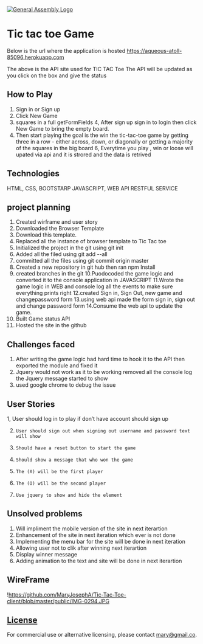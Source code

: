 [![General Assembly Logo](https://camo.githubusercontent.com/1a91b05b8f4d44b5bbfb83abac2b0996d8e26c92/687474703a2f2f692e696d6775722e636f6d2f6b6538555354712e706e67)](https://generalassemb.ly/education/web-development-immersive)

# Tic tac toe Game
Below is the url where the application is hosted
https://aqueous-atoll-85096.herokuapp.com

The above is the API site used for TIC TAC Toe
The API will be updated as you click on the box and give the status

## How to Play
1. Sign in or Sign up
2. Click New Game
3. squares in a full getFormFields
4, After sign up sign in to login  then click New Game to bring the empty board.
5. Then start playing  the goal is the win the tic-tac-toe game by getting three in a row  - either
   across, down, or diagonally or getting a majority of the squares in the big board
6,  Everytime you play , win or loose will upated via api and it is strored and the data is retrived

## Technologies
HTML, CSS, BOOTSTARP JAVASCRIPT, WEB API RESTFUL SERVICE

## project planning
1.  Created wirframe and user story
2. Downloaded the Browser Template
3. Download this template.
4. Replaced all the instance of browser template to Tic Tac toe
5. Initialized the project in the git using git init
6. Added all the filed using git add --all
7. committed all the files using git commit origin master
8. Created a new repository in git hub then ran npm Install
9. created branches in the git
10.Puodocoded the game logic and converted it to the console application in JAVASCRIPT
11.Wrote the game logic in WEB and console log all the events to make sure everything prints right
12.created Sign in, Sign Out, new game and changepassword form
13.using web api made the form sign in, sign out and change password form
14.Consume the web api to update the game.
15. Built Game status API
16.  Hosted the site in the github

## Challenges faced

1.  After writing the game logic had hard time to hook it to the API
     then exported the module and fixed it
2.  Jquery would not work as it to be working removed all the console log the Jquery message
    started to show
3.  used google chrome to debug the issue

## User Stories
1,     User should log in to play if don’t have account should sign up

2.     User should sign out when signing out username and password text will show

3.     Should have a reset button to start the game

4.     Should show a message that who won the game

5.     The (X) will be the first player

6.     The (O) will be the second player

7.     Use jquery to show and hide the element

## Unsolved problems

1. Will impliment the mobile version of the site in next iterartion
2. Enhancement of the site in next iteration which ever is not done
3. Implementing the menu bar for the site will be done in next iteration
4. Allowing user not to clik after winning next iterartion
5. Display winner message
6. Adding animation to the text and site will be done in next iterartion

## WireFrame

!https://github.com/MaryJosephA/Tic-Tac-Toe-client/blob/master/public/IMG-0294.JPG

## [License](LICENSE)

 For commercial use or
 alternative licensing, please contact mary@gmail.co.
